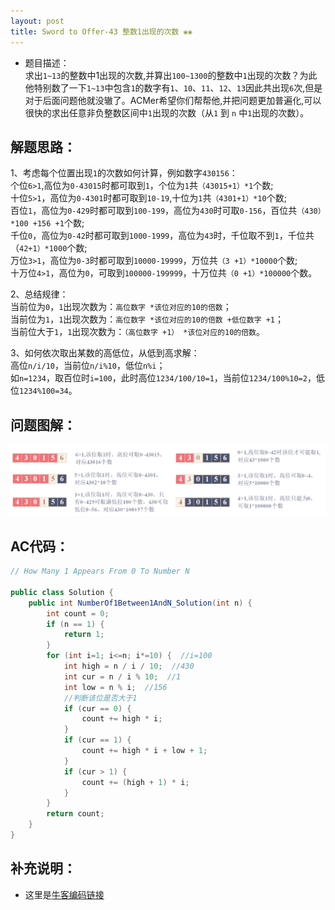 ```yaml
---
layout: post
title: Sword to Offer-43 整数1出现的次数 ❀❀
---
```


* 题目描述：  
求出`1~13`的整数中1出现的次数,并算出`100~1300`的整数中`1`出现的次数？为此他特别数了一下`1~13`中包含`1`的数字有`1`、`10`、`11`、`12`、`13`因此共出现`6`次,但是对于后面问题他就没辙了。ACMer希望你们帮帮他,并把问题更加普遍化,可以很快的求出任意非负整数区间中`1`出现的次数（从`1` 到 `n` 中`1`出现的次数）。


## 解题思路：

1、考虑每个位置出现`1`的次数如何计算，例如数字`430156`：    
个位`6>1`,高位为`0-43015`时都可取到`1`，个位为`1`共`（43015+1）*1`个数;  
十位`5>1`，高位为`0-4301`时都可取到`10-19`,十位为`1`共`（4301+1）*10`个数;  
百位`1`，高位为`0-429`时都可取到`100-199`，高位为`430`时可取`0-156`，百位共`（430）*100 +156 +1`个数;  
千位`0`，高位为`0-42`时都可取到`1000-1999`，高位为`43`时，千位取不到`1`，千位共（`42+1）*1000`个数;  
万位`3>1`，高位为`0-3`时都可取到`10000-19999`，万位共`（3 +1）*10000`个数;  
十万位`4>1`，高位为`0`，可取到`100000-199999`，十万位共`（0 +1）*100000`个数。  
  
2、总结规律：  
当前位为`0`，`1`出现次数为：`高位数字 *该位对应的10的倍数`；  
当前位为`1`，`1`出现次数为：`高位数字 *该位对应的10的倍数 +低位数字 +1`；  
当前位大于`1`，`1`出现次数为：`（高位数字 +1） *该位对应的10的倍数`。  

3、如何依次取出某数的高低位，从低到高求解：  
高位`n/i/10`，当前位`n/i%10`，低位`n%i`；  
如`n=1234`，取百位时`i=100`，此时高位`1234/100/10=1`，当前位`1234/100%10=2`，低位`1234%100=34`。

## 问题图解：

<center>
    <img src="/assets/img/blog/sword-offer-43.png">
</center>


## AC代码：

```java
// How Many 1 Appears From 0 To Number N

public class Solution {
    public int NumberOf1Between1AndN_Solution(int n) {
        int count = 0;
        if (n == 1) {
            return 1;
        }
        for (int i=1; i<=n; i*=10) {  //i=100
            int high = n / i / 10;  //430
            int cur = n / i % 10;  //1
            int low = n % i;  //156
            //判断该位是否大于1
            if (cur == 0) {
                count += high * i;
            }
            if (cur == 1) {
                count += high * i + low + 1;
            }
            if (cur > 1) {
                count += (high + 1) * i;
            }
        }
        return count;
    }
}
```


## 补充说明： 

* 这里是[牛客编码链接](https://www.nowcoder.com/practice/bd7f978302044eee894445e244c7eee6?tpId=13&&tqId=11184&rp=1&ru=/ta/coding-interviews&qru=/ta/coding-interviews/question-ranking)